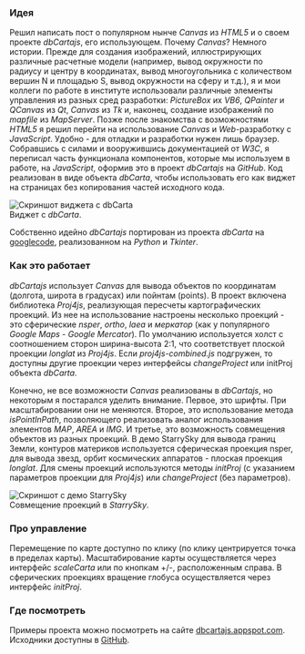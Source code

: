 <!--2013-07-18 19:29:49-->
### Идея
Решил написать пост о популярном нынче <i>Canvas</i> из <i>HTML5</i> и о своем проекте <i>dbCartajs</i>, его использующем. Почему <i>Canvas</i>? Немного истории. Прежде для создания изображений, иллюстрирующих различные расчетные модели (например, вывод окружности по радиусу и центру в координатах, вывод многоугольника с количеством вершин N и площадью S, вывод окружности на сферу и т.д.), я и мои коллеги по работе в институте использовали различные элементы управления из разных сред разработки: <i>PictureBox</i> их <i>VB6</i>, <i>QPainter</i> и <i>QCanvas</i> из <i>Qt</i>, <i>Canvas</i> из <i>Tk</i> и, наконец, создание изображений по <i>mapfile</i> из <i>MapServer</i>. Позже после знакомства с возможностями <i>HTML5</i> я решил перейти на использование <i>Canvas</i> и <i>Web</i>-разработку с <i>JavaScript</i>. Удобно - для отладки и разработки нужен лишь браузер. Собравшись с силами и вооружившись документацией от <i>W3C</i>, я переписал часть функционала компонентов, которые мы используем в работе, на <i>JavaScript</i>, оформив это в проект <i>dbCartajs</i> на <i>GitHub</i>. Код реализован в виде объекта <i>dbCarta</i>, чтобы использовать его как виджет на страницах без копирования частей исходного кода.

![Скриншот виджета с <i>dbCarta</i>](http://img-fotki.yandex.ru/get/9064/136640652.0/0_b999b_feccc6d_L.jpg "Чемпионат Мира по футболу 2014 пройдет в Бразилии")
<br>
Виджет с <i>dbCarta</i>.

Собственно идейно <i>dbCartajs</i> портирован из проекта <i>dbCarta</i> на [googlecode](http://dbcarta.googlecode.com), реализованном на <i>Python</i> и <i>Tkinter</i>.

### Как это работает

<i>dbCartajs</i> использует <i>Canvas</i> для вывода объектов по координатам (долгота, широта в градусах) или пойнтам (points). В проект включена библиотека <i>Proj4js</i>, реализующая пересчеты картографических проекций. Из нее на использование настроены несколько проекций - это сферические <i>nsper</i>, <i>ortho</i>, <i>laea</i> и <i>меркатор</i> (как у популярного <i>Google Maps</i> - <i>Google Mercator</i>). По умолчанию используется холст с соотношением сторон ширина-высота 2:1, что соответствует плоской проекции <i>longlat</i> из <i>Proj4js</i>. Если <i>proj4js-combined.js</i> подгружен, то доступны другие проекции через интерфейсы <i>changeProject</i> или initProj объекта <i>dbCarta</i>.

Конечно, не все возможности <i>Canvas</i> реализованы в <i>dbCartajs</i>, но некоторым я постарался уделить внимание. Первое, это шрифты. При масштабировании они не меняются. Второе, это использование метода <i>isPointInPath</i>, позволяющего реализовать аналог использования элементов <i>MAP</i>, <i>AREA</i> и <i>IMG</i>. И третье, это возможность совмещения объектов из разных проекций. В демо StarrySky для вывода границ Земли, контуров материков используется сферическая проекция nsper, для вывода звезд, орбит космических аппаратов - плоская проекция <i>longlat</i>. Для смены проекций используются методы <i>initProj</i> (с указанием параметров проекции для <i>Proj4js</i>) или <i>changeProject</i> (без параметров).

![Скриншот с демо StarrySky](http://img-fotki.yandex.ru/get/9494/136640652.0/0_b9db5_bda38590_L.jpg "Совмещение проекций в StarrySky")
<br>
Совмещение проекций в <i>StarrySky</i>.

### Про управление

Перемещение по карте доступно по клику (по клику центрируется точка в пределах карты). Масштабирование карты осуществляется через интерфейс <i>scaleCarta</i> или по кнопкам +/-, расположенным справа. В сферических проекциях вращение глобуса осуществляется через интерфейс <i>initProj</i>.

### Где посмотреть

Примеры проекта можно посмотреть на сaйте [dbcartajs.appspot.com](http://dbcartajs.appspot.com). Исходники доступны в [GitHub](http://github.com/egaxegax/dbcartajs).